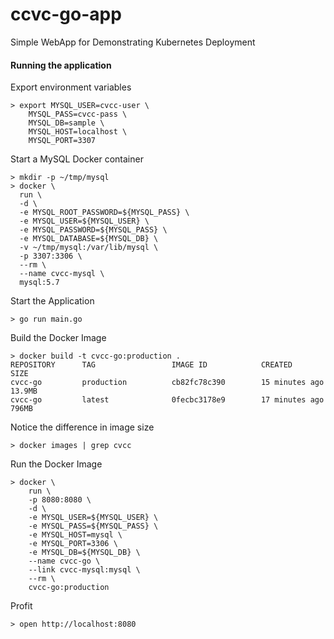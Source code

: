 # ccvc-go-app
Simple WebApp for Demonstrating Kubernetes Deployment

#### Running the application

Export environment variables

```
> export MYSQL_USER=cvcc-user \
    MYSQL_PASS=cvcc-pass \
    MYSQL_DB=sample \
    MYSQL_HOST=localhost \
    MYSQL_PORT=3307
```

Start a MySQL Docker container

```
> mkdir -p ~/tmp/mysql
> docker \
  run \
  -d \
  -e MYSQL_ROOT_PASSWORD=${MYSQL_PASS} \
  -e MYSQL_USER=${MYSQL_USER} \
  -e MYSQL_PASSWORD=${MYSQL_PASS} \
  -e MYSQL_DATABASE=${MYSQL_DB} \
  -v ~/tmp/mysql:/var/lib/mysql \
  -p 3307:3306 \
  --rm \
  --name cvcc-mysql \
  mysql:5.7
```

Start the Application

```
> go run main.go
```

Build the Docker Image

```
> docker build -t cvcc-go:production .
REPOSITORY      TAG                 IMAGE ID            CREATED             SIZE
cvcc-go         production          cb82fc78c390        15 minutes ago      13.9MB
cvcc-go         latest              0fecbc3178e9        17 minutes ago      796MB
```

Notice the difference in image size

```
> docker images | grep cvcc
```

Run the Docker Image

```
> docker \
    run \
    -p 8080:8080 \
    -d \
    -e MYSQL_USER=${MYSQL_USER} \
    -e MYSQL_PASS=${MYSQL_PASS} \
    -e MYSQL_HOST=mysql \
    -e MYSQL_PORT=3306 \
    -e MYSQL_DB=${MYSQL_DB} \
    --name cvcc-go \
    --link cvcc-mysql:mysql \
    --rm \
    cvcc-go:production
```

Profit

```
> open http://localhost:8080
```